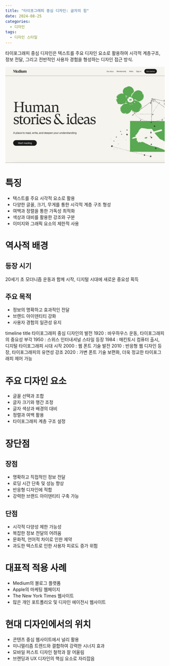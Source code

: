 ```yaml
---
title: "타이포그래피 중심 디자인: 글자의 힘"
date: 2024-08-25
categories:
  - 디자인
tags:
  - 디자인 스타일
---
```


타이포그래피 중심 디자인은 텍스트를 주요 디자인 요소로 활용하여 시각적 계층구조, 정보 전달, 그리고 전반적인 사용자 경험을 형성하는 디자인 접근 방식.

<img src="/assets/images/designStyle/typographyCentric.png" />

# 특징

- 텍스트를 주요 시각적 요소로 활용
- 다양한 글꼴, 크기, 무게를 통한 시각적 계층 구조 형성
- 여백과 정렬을 통한 가독성 최적화
- 색상과 대비를 활용한 강조와 구분
- 이미지와 그래픽 요소의 제한적 사용

# 역사적 배경

## 등장 시기
20세기 초 모더니즘 운동과 함께 시작, 디지털 시대에 새로운 중요성 획득

## 주요 목적
- 정보의 명확하고 효과적인 전달
- 브랜드 아이덴티티 강화
- 사용자 경험의 일관성 유지

<div class="mermaid">
timeline
  title 타이포그래피 중심 디자인의 발전
  1920 : 바우하우스 운동, 타이포그래피의 중요성 부각
  1950 : 스위스 인터내셔널 스타일 등장
  1984 : 매킨토시 컴퓨터 출시, 디지털 타이포그래피 시대 시작
  2000 : 웹 폰트 기술 발전
  2010 : 반응형 웹 디자인 등장, 타이포그래피의 유연성 강조
  2020 : 가변 폰트 기술 보편화, 더욱 정교한 타이포그래피 제어 가능
</div>

# 주요 디자인 요소

- 글꼴 선택과 조합
- 글자 크기와 행간 조정
- 글자 색상과 배경의 대비
- 정렬과 여백 활용
- 타이포그래피 계층 구조 설정

# 장단점

## 장점
- 명확하고 직접적인 정보 전달
- 로딩 시간 단축 및 성능 향상
- 반응형 디자인에 적합
- 강력한 브랜드 아이덴티티 구축 가능

## 단점
- 시각적 다양성 제한 가능성
- 복잡한 정보 전달의 어려움
- 문화적, 언어적 차이로 인한 제약
- 과도한 텍스트로 인한 사용자 피로도 증가 위험

# 대표적 적용 사례

- Medium의 블로그 플랫폼
- Apple의 마케팅 웹페이지
- The New York Times 웹사이트
- 많은 개인 포트폴리오 및 디자인 에이전시 웹사이트

# 현대 디자인에서의 위치

- 콘텐츠 중심 웹사이트에서 널리 활용
- 미니멀리즘 트렌드와 결합하여 강력한 시너지 효과
- 모바일 퍼스트 디자인 철학과 잘 어울림
- 브랜딩과 UX 디자인의 핵심 요소로 자리잡음